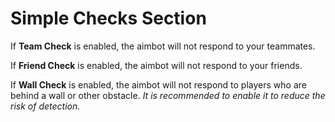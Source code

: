 # Simple Checks Section

If **Team Check** is enabled, the aimbot will not respond to your teammates.

If **Friend Check** is enabled, the aimbot will not respond to your friends.

If **Wall Check** is enabled, the aimbot will not respond to players who are behind a wall or other obstacle. *It is recommended to enable it to reduce the risk of detection.*